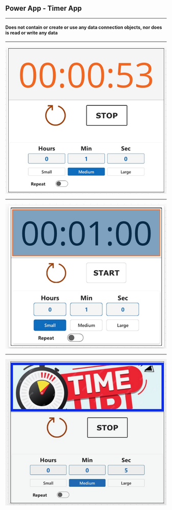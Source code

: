 ## Power App - Timer App
***
#### Does not contain or create or use any data connection objects, nor does is read or write any data
***
![](https://github.com/lopperman/PowerApp_Timer/blob/main/Timer1.png?raw=true)
***
![](https://github.com/lopperman/PowerApp_Timer/blob/main/Timer2.png?raw=true)
***
![](https://github.com/lopperman/PowerApp_Timer/blob/main/Timer3.png?raw=true)


